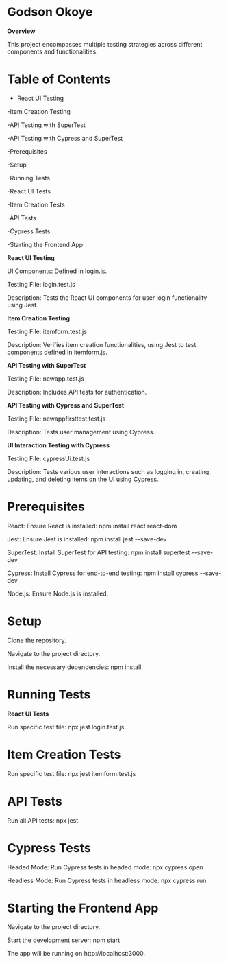 # Godson Okoye  

**Overview**  

This project encompasses multiple testing strategies across different components and functionalities.  


# Table of Contents  
- React UI Testing  

-Item Creation Testing  

-API Testing with SuperTest  

-API Testing with Cypress and SuperTest  

-Prerequisites  

-Setup  

-Running Tests  

-React UI Tests  

-Item Creation Tests  

-API Tests  

-Cypress Tests  

-Starting the Frontend App  


**React UI Testing**  

UI Components: Defined in login.js.  

Testing File: login.test.js  

Description: Tests the React UI components for user login functionality using Jest.  


**Item Creation Testing**  

Testing File: itemform.test.js  

Description: Verifies item creation functionalities, using Jest to test components defined in itemform.js.

**API Testing with SuperTest**  

Testing File: newapp.test.js  

Description: Includes API tests for authentication.

**API Testing with Cypress and SuperTest**  

Testing File: newappfirsttest.test.js  

Description: Tests user management using Cypress.  

**UI Interaction Testing with Cypress**

Testing File: cypressUi.test.js  

Description: Tests various user interactions such as logging in, creating, updating, and deleting items on the UI using Cypress.

# Prerequisites  

React: Ensure React is installed: npm install react react-dom  

Jest: Ensure Jest is installed: npm install jest --save-dev  

SuperTest: Install SuperTest for API testing: npm install supertest --save-dev  

Cypress: Install Cypress for end-to-end testing: npm install cypress --save-dev  

Node.js: Ensure Node.js is installed.

# Setup 

Clone the repository.  

Navigate to the project directory.  

Install the necessary dependencies: npm install.  

# Running Tests  

**React UI Tests**  

Run specific test file: npx jest login.test.js  

# Item Creation Tests 

Run specific test file: npx jest itemform.test.js  

# API Tests 

Run all API tests: npx jest  

# Cypress Tests  

Headed Mode: Run Cypress tests in headed mode: npx cypress open  

Headless Mode: Run Cypress tests in headless mode: npx cypress run  

# Starting the Frontend App  

Navigate to the project directory.  

Start the development server: npm start  

The app will be running on http://localhost:3000.
